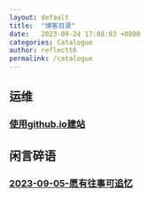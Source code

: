 ```yaml
---
layout: default
title:  "博客目录"
date:   2023-09-24 17:08:03 +0800
categories: Catalogue
author: reflectt6
permalink: /catalogue
---
```


## 运维
### [使用github.io建站](/blog/2023/09/06/使用github.io建站.html)

## 闲言碎语
### [2023-09-05-愿有往事可追忆](/about/)